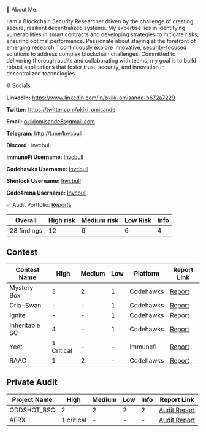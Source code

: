 💫 About Me:

I am a Blockchain Security Researcher driven by the challenge of creating secure, resilient decentralized systems. 
My expertise lies in identifying vulnerabilities in smart contracts and developing strategies to mitigate risks, ensuring optimal performance. 
Passionate about staying at the forefront of emerging research, I continuously explore innovative, security-focused solutions to address complex blockchain challenges. Committed to delivering thorough audits and collaborating with teams, my goal is to build robust applications that foster trust, security, and innovation in decentralized technologies



🌐 Socials:

**LinkedIn:** https://www.linkedin.com/in/okiki-omisande-b672a7229 

**Twitter:**  https://twitter.com/okiki_omisande

**Email:** okikiomisande8@gmail.com

**Telegram:** http://t.me/Invcbull

**Discord** : invcbull

**ImmuneFi Username:** [Invcbull](https://immunefi.com/profile/Invcbull/)

**Codehawks Username:**  [invcbull](https://profiles.cyfrin.io/u/invcbull)

**Sherlock Username:** [Invcbull](https://audits.sherlock.xyz/watson/Invcbull)

**Code4rena Username:** [Invcbull](https://code4rena.com/@Invcbull)




✅ Audit Portfolio: [Reports](https://github.com/Okiki-omisande/Past-Audit-Findings)

| Overall | High risk | Medium risk |  Low Risk |  Info |
| -------- | -------- | -------- | -------- | -------- |
| 28 findings | 12 | 6 | 6 | 4 |

## Contest

| Contest Name  | High | Medium |  Low | Platform | Report Link |
| -------- | -------- | -------- | -------- |-------- | -------- |
| Mystery Box | 3 | 2 | 1 | Codehawks | [Report](https://github.com/Okiki-omisande/Past-Audit-Findings/blob/main/FirstFlight/MysteryBox.md) |
| Dria-Swan | - | - | 1 | Codehawks | [Report](https://github.com/Okiki-omisande/Past-Audit-Findings/blob/main/Contests/Swan.md) |
| Ignite | - | - | 1 | Codehawks | [Report](https://github.com/Okiki-omisande/Past-Audit-Findings/blob/main/Contests/Benqi.md) |
| Inheritable SC | 4 | - | 1 | Codehawks | [Report](https://github.com/Okiki-omisande/Past-Audit-Findings/blob/main/FirstFlight/InheritableSCWallet.md) |
| Yeet | 1 Critical | - | - | Immunefi | [Report](https://github.com/Okiki-omisande/Past-Audit-Findings/blob/main/Contests/Yeet.md) |
| RAAC | 1 | 2 | - | Codehawks | [Report](https://github.com/Okiki-omisande/Past-Audit-Findings/blob/main/Contests/RAAC.md) |

## Private Audit
| Project Name  | High | Medium |  Low | Info | Report Link |
 | -------- | -------- | -------- | -------- | -------- |  -------- |
| ODDSHOT_BSC | 2| 2| 2| 2| [Audit Report]() |
| AFRX | 1 critical| -| -| -| [Audit Report](https://github.com/Okiki-omisande/Past-Audit-Findings/blob/main/Private%20Audits/Afrx.md) |






